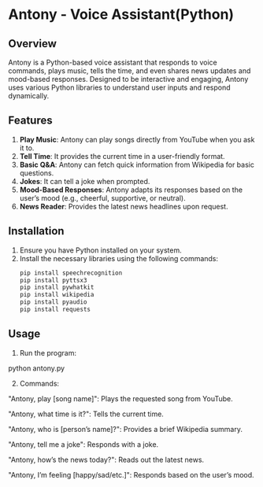 # Antony - Voice Assistant(Python)

## Overview
Antony is a Python-based voice assistant that responds to voice commands, plays music, tells the time, and even shares news updates and mood-based responses. Designed to be interactive and engaging, Antony uses various Python libraries to understand user inputs and respond dynamically.

## Features
1. **Play Music**: Antony can play songs directly from YouTube when you ask it to.
2. **Tell Time**: It provides the current time in a user-friendly format.
3. **Basic Q&A**: Antony can fetch quick information from Wikipedia for basic questions.
4. **Jokes**: It can tell a joke when prompted.
5. **Mood-Based Responses**: Antony adapts its responses based on the user’s mood (e.g., cheerful, supportive, or neutral).
6. **News Reader**: Provides the latest news headlines upon request.

## Installation
1. Ensure you have Python installed on your system. 
2. Install the necessary libraries using the following commands:
   ```bash
   pip install speechrecognition
   pip install pyttsx3
   pip install pywhatkit
   pip install wikipedia
   pip install pyaudio
   pip install requests


## Usage

1. Run the program:

python antony.py

2. Commands:

 "Antony, play [song name]":  Plays the requested song from YouTube.
 
 "Antony, what time is it?": Tells the current time.
 
 "Antony, who is [person’s name]?": Provides a brief Wikipedia summary.
 
 "Antony, tell me a joke": Responds with a joke.
 
 "Antony, how’s the news today?": Reads out the latest news.
 
 "Antony, I’m feeling [happy/sad/etc.]": Responds based on the user’s mood.
 
